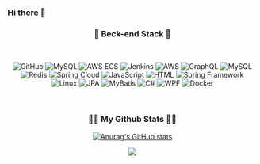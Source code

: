 ### Hi there 👋

<h3 align='center'>🌱 Beck-end Stack 🌱</h3>
<br/>
<p align='center'>
  <img src="https://img.shields.io/badge/GitHub-181717?style=flat-square&logo=GitHub&logoColor=white" alt="GitHub">
  <img src="https://img.shields.io/badge/MySQL-4479A1?style=flat-square&logo=MySQL&logoColor=white" alt="MySQL">
  <img src="https://img.shields.io/badge/AWS%20ECS-232F3E?style=flat-square&logo=Amazon%20AWS&logoColor=white" alt="AWS ECS">
  <img src="https://img.shields.io/badge/Jenkins-D24939?style=flat-square&logo=Jenkins&logoColor=white" alt="Jenkins">
  <img src="https://img.shields.io/badge/AWS-FF9900?style=flat-square&logo=Amazon%20AWS&logoColor=white" alt="AWS">
  <img src="https://img.shields.io/badge/GraphQL-E434AA?style=flat-square&logo=GraphQL&logoColor=white" alt="GraphQL">
  <img src="https://img.shields.io/badge/MySQL-4479A1?style=flat-square&logo=MySQL&logoColor=white" alt="MySQL">
  <img src="https://img.shields.io/badge/Redis-DC382D?style=flat-square&logo=Redis&logoColor=white" alt="Redis">
  <img src="https://img.shields.io/badge/Spring%20Cloud-6DB33F?style=flat-square&logo=Spring&logoColor=white" alt="Spring Cloud">
  <img src="https://img.shields.io/badge/JavaScript-F7DF1E?style=flat-square&logo=JavaScript&logoColor=white" alt="JavaScript">
  <img src="https://img.shields.io/badge/HTML-E34F26?style=flat-square&logo=HTML5&logoColor=white" alt="HTML">
  <img src="https://img.shields.io/badge/Spring%20Framework-6DB33F?style=flat-square&logo=Spring&logoColor=white" alt="Spring Framework">
  <img src="https://img.shields.io/badge/Linux-FCC624?style=flat-square&logo=Linux&logoColor=white" alt="Linux">
  <img src="https://img.shields.io/badge/JPA-59666C?style=flat-square&logo=Java&logoColor=white" alt="JPA">
  <img src="https://img.shields.io/badge/MyBatis-59666C?style=flat-square&logo=Java&logoColor=white" alt="MyBatis">
  <img src="https://img.shields.io/badge/C%23-239120?style=flat-square&logo=C%20Sharp&logoColor=white" alt="C#">
  <img src="https://img.shields.io/badge/WPF-5D2B7D?style=flat-square&logo=Windows&logoColor=white" alt="WPF">
  <img src="https://img.shields.io/badge/Docker-2496ED?style=flat-square&logo=Docker&logoColor=white" alt="Docker">
</p>

<br/>
<h3 align="center">👩‍💻 My Github Stats 👩‍💻</h3>
<div align="center">

[![Anurag's GitHub stats](https://github-readme-stats.vercel.app/api?username=tmdghks7836&hide_title=true&show_icons=true&include_all_commits=true&disable_animations=true&theme=vue)](https://github.com/tmdghks7836/github-readme-stats)
</div>

<p align="center">
  <a href="https://hits.seeyoufarm.com"><img src="https://hits.seeyoufarm.com/api/count/incr/badge.svg?url=https%3A%2F%2Fgithub.com%2Ftmdghks7836&count_bg=%2341B883&title_bg=%23CDC2C2&icon=github.svg&icon_color=%23E7E7E7&title=hits&edge_flat=false"/></a>
</p>
